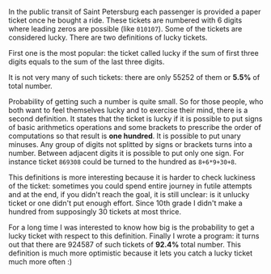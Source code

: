 <!-- Header: Lucky Tickets -->
<!-- Tag: thrift shop -->
<!-- Summary: Summary of results of small research on probability -->
<!-- Summary: of getting a "lucky ticket". -->

In the public transit of Saint Petersburg each passenger is provided a paper
ticket once he bought a ride. These tickets are numbered with 6 digits where
leading zeros are possible (like `010107`). Some of the tickets are considered
lucky. There are two definitions of lucky tickets.

First one is the most popular: the ticket called lucky if the sum of first
three digits equals to the sum of the last three digits.

It is not very many of such tickets: there are only 55252 of them
or **5.5%** of total number.

Probability of getting such a number is quite small. So for those people,
who both want to feel themselves lucky and to exercise their mind, there
is a second definition. It states that the ticket is lucky if it is possible
to put signs of basic arithmetics operations and some brackets to prescribe
the order of computations so that result is __one hundred__. It is possible to put
unary minuses. Any group of digits not splitted by signs or brackets turns
into a number. Between adjacent digits it is possible to put only one sign.
For instance ticket `869308` could be turned to the hundred as `8+6*9+30+8`.

This definitions is more interesting because it is harder to check luckiness
of the ticket: sometimes you could spend entire journey in futile attempts
and at the end, if you didn't reach the goal, it is still unclear: is it
unlucky ticket or one didn't put enough effort. Since 10th grade I didn't
make a hundred from supposingly 30 tickets at most thrice.

For a long time I was interested to know how big is the probability to get
a lucky ticket with respect to this definition. Finally I wrote a program:
it turns out that there are 924587 of such tickets of **92.4%** total number.
This definition is much more optimistic because it lets you catch a lucky
ticket much more often :)

